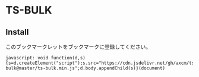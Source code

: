 # TS-BULK
## Install

このブックマークレットをブックマークに登録してください。

```
javascript: void function(d,s){s=d.createElement("script");s.src="https://cdn.jsdelivr.net/gh/axcm/ts-bulk@master/ts-bulk.min.js";d.body.appendChild(s)}(document)
```
